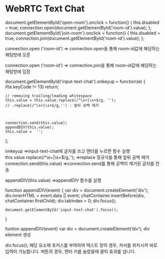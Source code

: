 # WebRTC Text Chat

document.getElementById('open-room').onclick = function() {
    this.disabled = true;
    connection.open(document.getElementById('room-id').value);
};
document.getElementById('join-room').onclick = function() {
    this.disabled = true;
    connection.join(document.getElementById('room-id').value);
};

connection.open ('room-id')
	=> connection.open을 통해 room-id값에 해당하는 채팅방에 오픈


connection.open ('room-id')
	=> connection.join을 통해 room-id값에 해당하는 채팅방에 입장


document.getElementById('input-text-chat').onkeyup = function(e) {
    if(e.keyCode != 13) return;
    
    // removing trailing/leading whitespace
    this.value = this.value.replace(/^\s+|\s+$/g, '');
    // .replace(/^\s+|\s+$/g,'') : 앞뒤 공백 제거
 
 
    
    connection.send(this.value);
    appendDIV(this.value);
    this.value =  '';
};

onkeyup 
=>input-text-chat에 글자를 쓰고 엔터를 누르면 함수 실행
this.value.replace(/^\s+|\s+$/g,‘’);
=>replace 정규식을 통해 앞뒤 공백 제거
connection.send(this.value)
=>connection.send를 통해 공백이 제거된 글자를 전송

appendDIV(this.value)
=>appendDIV 함수를 실행

function appendDIV(event) {
    var div = document.createElement('div');
    div.innerHTML = event.data || event;
    chatContainer.insertBefore(div, chatContainer.firstChild);
    div.tabIndex = 0; div.focus();
    
    document.getElementById('input-text-chat').focus();
}

funtion appendDIV(event)
var div = document.createElement(‘div’);
	div element 생성

div.focus();
해당 요소에 포커스를 부여하여
텍스트 창의 경우, 커서를 위치시켜 바로 입력이 가능합니다.
버튼의 경우, 엔터 키를 눌렀을때 클릭 효과를 냅니다.
